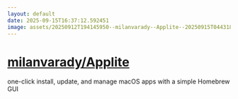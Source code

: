 ```yaml
---
layout: default
date: 2025-09-15T16:37:12.592451
image: assets/20250912T194145950--milanvarady--Applite--20250915T044318994--cropped.png
---
```


# [milanvarady/Applite](https://github.com/milanvarady/Applite)

one-click install, update, and manage macOS apps with a simple Homebrew GUI
